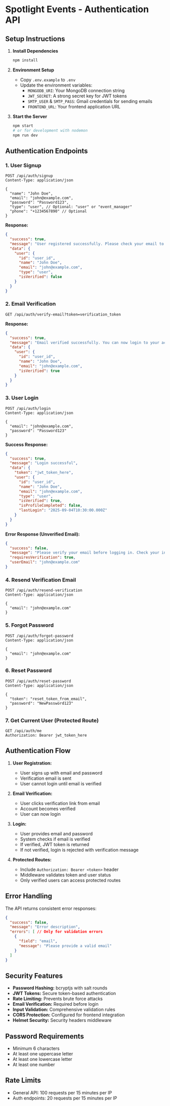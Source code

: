 # Spotlight Events - Authentication API

## Setup Instructions

1. **Install Dependencies**
   ```bash
   npm install
   ```

2. **Environment Setup**
   - Copy `.env.example` to `.env`
   - Update the environment variables:
     - `MONGODB_URI`: Your MongoDB connection string
     - `JWT_SECRET`: A strong secret key for JWT tokens
     - `SMTP_USER` & `SMTP_PASS`: Gmail credentials for sending emails
     - `FRONTEND_URL`: Your frontend application URL

3. **Start the Server**
   ```bash
   npm start
   # or for development with nodemon
   npm run dev
   ```

## Authentication Endpoints

### 1. User Signup
```
POST /api/auth/signup
Content-Type: application/json

{
  "name": "John Doe",
  "email": "john@example.com",
  "password": "Password123",
  "type": "user", // Optional: "user" or "event_manager"
  "phone": "+1234567890" // Optional
}
```

**Response:**
```json
{
  "success": true,
  "message": "User registered successfully. Please check your email to verify your account.",
  "data": {
    "user": {
      "id": "user_id",
      "name": "John Doe",
      "email": "john@example.com",
      "type": "user",
      "isVerified": false
    }
  }
}
```

### 2. Email Verification
```
GET /api/auth/verify-email?token=verification_token
```

**Response:**
```json
{
  "success": true,
  "message": "Email verified successfully. You can now login to your account.",
  "data": {
    "user": {
      "id": "user_id",
      "name": "John Doe",
      "email": "john@example.com",
      "isVerified": true
    }
  }
}
```

### 3. User Login
```
POST /api/auth/login
Content-Type: application/json

{
  "email": "john@example.com",
  "password": "Password123"
}
```

**Success Response:**
```json
{
  "success": true,
  "message": "Login successful",
  "data": {
    "token": "jwt_token_here",
    "user": {
      "id": "user_id",
      "name": "John Doe",
      "email": "john@example.com",
      "type": "user",
      "isVerified": true,
      "isProfileCompleted": false,
      "lastLogin": "2025-09-04T10:30:00.000Z"
    }
  }
}
```

**Error Response (Unverified Email):**
```json
{
  "success": false,
  "message": "Please verify your email before logging in. Check your inbox for verification email.",
  "requiresVerification": true,
  "userEmail": "john@example.com"
}
```

### 4. Resend Verification Email
```
POST /api/auth/resend-verification
Content-Type: application/json

{
  "email": "john@example.com"
}
```

### 5. Forgot Password
```
POST /api/auth/forgot-password
Content-Type: application/json

{
  "email": "john@example.com"
}
```

### 6. Reset Password
```
POST /api/auth/reset-password
Content-Type: application/json

{
  "token": "reset_token_from_email",
  "password": "NewPassword123"
}
```

### 7. Get Current User (Protected Route)
```
GET /api/auth/me
Authorization: Bearer jwt_token_here
```

## Authentication Flow

1. **User Registration:**
   - User signs up with email and password
   - Verification email is sent
   - User cannot login until email is verified

2. **Email Verification:**
   - User clicks verification link from email
   - Account becomes verified
   - User can now login

3. **Login:**
   - User provides email and password
   - System checks if email is verified
   - If verified, JWT token is returned
   - If not verified, login is rejected with verification message

4. **Protected Routes:**
   - Include `Authorization: Bearer <token>` header
   - Middleware validates token and user status
   - Only verified users can access protected routes

## Error Handling

The API returns consistent error responses:

```json
{
  "success": false,
  "message": "Error description",
  "errors": [ // Only for validation errors
    {
      "field": "email",
      "message": "Please provide a valid email"
    }
  ]
}
```

## Security Features

- **Password Hashing:** bcryptjs with salt rounds
- **JWT Tokens:** Secure token-based authentication
- **Rate Limiting:** Prevents brute force attacks
- **Email Verification:** Required before login
- **Input Validation:** Comprehensive validation rules
- **CORS Protection:** Configured for frontend integration
- **Helmet Security:** Security headers middleware

## Password Requirements

- Minimum 6 characters
- At least one uppercase letter
- At least one lowercase letter
- At least one number

## Rate Limits

- General API: 100 requests per 15 minutes per IP
- Auth endpoints: 20 requests per 15 minutes per IP
